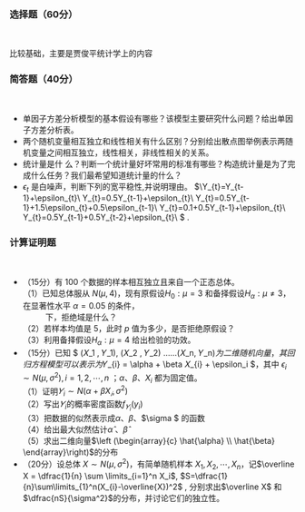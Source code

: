 ### <strong>选择题（60分）</strong>
​

 比较基础，主要是贾俊平统计学上的内容
 ​

 ### <strong>简答题（40分）</strong>
​

 -  单因子方差分析模型的基本假设有哪些？该模型主要研究什么问题？给出单因子方差分析表。 
-  两个随机变量相互独立和线性相关有什么区别？分别绘出散点图举例表示两随机变量之间相互独立，线性相关，非线性相关的关系。 
-  统计量是什 么？判断一个统计量好坏常用的标准有哪些？构造统计量是为了完成什么任务？我们最希望知道统计量的什么？ 
-  $\epsilon_t$ 是白噪声，判断下列的宽平稳性,并说明理由。
 $\\Y_{t}=Y_{t-1}+\epsilon_{t}\\
Y_{t}=0.5Y_{t-1}+\epsilon_{t}\\
Y_{t}=0.5Y_{t-1}+1.5\epsilon_{t}+0.5\epsilon_{t-1}\\
Y_{t}=0.1+0.5Y_{t-1}+\epsilon_{t}\\
Y_{t}=0.5Y_{t-1}+0.5Y_{t-2}+\epsilon_{t}\\
$ .
 ​

 ### <strong>计算证明题</strong>
​

 -  （15分）有 100 个数据的样本相互独立且来自一个正态总体。<br />（1）已知总体服从 $N(\mu,4)$，现有原假设$H_0:\mu=3$ 和备择假设$H_\alpha:\mu\neq 3$，在显著性水平 $\alpha=0.05$ 的条件，<br />           下，拒绝域是什么？<br />（2）若样本均值是 5，此时 $p$ 值为多少，是否拒绝原假设？<br />（3）利用备择假设$H_\alpha:\mu=4$ 给出检验的功效。 
-  （15分）已知 $ (𝑋_1 , 𝑌_1), (𝑋_2 , 𝑌_2) ……(𝑋_n, 𝑌_n)$为二维随机向量，其回归方程模型可以表示为$𝑌_{i} = \alpha + \beta 𝑋_{i} + \epsilon_i $，其中 $\epsilon_i \sim N(\mu,\sigma^2),i=1,2,\cdots,n$ ；$\alpha$、$\beta$、$X_i$ 都为固定值。<br />（1）证明$𝑌_i\sim N(\alpha + \beta X_𝑖,\sigma^2)$<br />（2）写出$𝑌_i$的概率密度函数$f_{𝑌_i} (y_i)$<br />（3）把数据的似然表示成$\alpha$、$\beta$、$\sigma $ 的函数<br />（4）给出最大似然估计$\hat{\alpha}$ 、$\hat{\beta}$<br />（5）求出二维向量$\left (\begin{array}{c} \hat{\alpha} \\ \hat{\beta} \end{array}\right)$的分布 
-  （20分）设总体 $X\sim N(\mu,\sigma^2)$，有简单随机样本 $X_1,X_2,\cdots,X_n$，记$\overline X = \dfrac{1}{n} \sum \limits_{i=1}^n X_i$, $S=\dfrac{1}{n}\sum\limits_{1}^n(X_{i}-\overline{X})^2$ , 分别求出$\overline X$ 和 $\dfrac{nS}{\sigma^2}$的分布，并讨论它们的独立性。 
